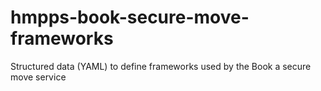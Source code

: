 # hmpps-book-secure-move-frameworks
Structured data (YAML) to define frameworks used by the Book a secure move service
